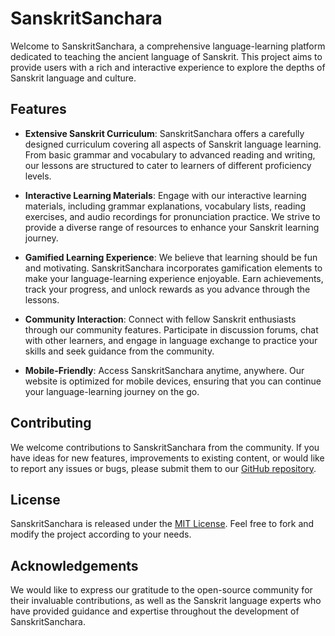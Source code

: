 # SanskritSanchara

Welcome to SanskritSanchara, a comprehensive language-learning platform dedicated to teaching the ancient language of Sanskrit. This project aims to provide users with a rich and interactive experience to explore the depths of Sanskrit language and culture.

## Features

- **Extensive Sanskrit Curriculum**: SanskritSanchara offers a carefully designed curriculum covering all aspects of Sanskrit language learning. From basic grammar and vocabulary to advanced reading and writing, our lessons are structured to cater to learners of different proficiency levels.

- **Interactive Learning Materials**: Engage with our interactive learning materials, including grammar explanations, vocabulary lists, reading exercises, and audio recordings for pronunciation practice. We strive to provide a diverse range of resources to enhance your Sanskrit learning journey.

- **Gamified Learning Experience**: We believe that learning should be fun and motivating. SanskritSanchara incorporates gamification elements to make your language-learning experience enjoyable. Earn achievements, track your progress, and unlock rewards as you advance through the lessons.

- **Community Interaction**: Connect with fellow Sanskrit enthusiasts through our community features. Participate in discussion forums, chat with other learners, and engage in language exchange to practice your skills and seek guidance from the community.

- **Mobile-Friendly**: Access SanskritSanchara anytime, anywhere. Our website is optimized for mobile devices, ensuring that you can continue your language-learning journey on the go.

## Contributing

We welcome contributions to SanskritSanchara from the community. If you have ideas for new features, improvements to existing content, or would like to report any issues or bugs, please submit them to our [GitHub repository](https://github.com/sanskritsanchara).

## License

SanskritSanchara is released under the [MIT License](LICENSE.md). Feel free to fork and modify the project according to your needs.

## Acknowledgements

We would like to express our gratitude to the open-source community for their invaluable contributions, as well as the Sanskrit language experts who have provided guidance and expertise throughout the development of SanskritSanchara.
